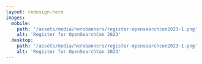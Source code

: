 ```yaml
---
layout: redesign-hero
images:
  mobile: 
    path: '/assets/media/herobanners/register-opensearchcon2023-1.png'
    alt: 'Register for OpenSearchCon 2023'
  desktop: 
    path: '/assets/media/herobanners/register-opensearchcon2023-1.png'
    alt: 'Register for OpenSearchCon 2023'
---
```

